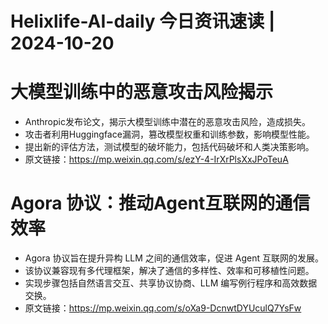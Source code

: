 # Helixlife-AI-daily 今日资讯速读 | 2024-10-20

# **大模型训练中的恶意攻击风险揭示**
- Anthropic发布论文，揭示大模型训练中潜在的恶意攻击风险，造成损失。
- 攻击者利用Huggingface漏洞，篡改模型权重和训练参数，影响模型性能。
- 提出新的评估方法，测试模型的破坏能力，包括代码破坏和人类决策影响。
- 原文链接：https://mp.weixin.qq.com/s/ezY-4-IrXrPlsXxJPoTeuA

# **Agora 协议：推动Agent互联网的通信效率**
- Agora 协议旨在提升异构 LLM 之间的通信效率，促进 Agent 互联网的发展。
- 该协议兼容现有多代理框架，解决了通信的多样性、效率和可移植性问题。
- 实现步骤包括自然语言交互、共享协议协商、LLM 编写例行程序和高效数据交换。
- 原文链接：https://mp.weixin.qq.com/s/oXa9-DcnwtDYUculQ7YsFw


